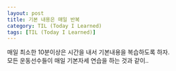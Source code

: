 ```yaml
---
layout: post
title: 기본 내용은 매일 반복
category: TIL (Today I Learned)
tags: [TIL (Today I Learned)]
---
```


매일 최소한 10분이상은 시간을 내서 기본내용을 복습하도록 하자.
<br>
모든 운동선수들이 매일 기본자세 연습을 하는 것과 같이..
